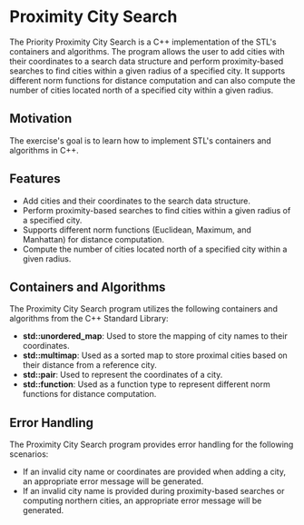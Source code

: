 <h1>Proximity City Search</h1>

<p>
The Priority Proximity City Search is a C++ implementation of the STL's containers and algorithms. The program allows the user to add cities with their coordinates to a search data structure and perform proximity-based searches to find cities within a given radius of a specified city. It supports different norm functions for distance computation and can also compute the number of cities located north of a specified city within a given radius.
</p>

<h2>Motivation</h2>

<p>
The exercise's goal is to learn how to implement STL's containers and algorithms in C++.
</p>

<h2>Features</h2>
    <ul>
        <li>Add cities and their coordinates to the search data structure.</li>
        <li>Perform proximity-based searches to find cities within a given radius of a specified city.</li>
        <li>Supports different norm functions (Euclidean, Maximum, and Manhattan) for distance computation.</li>
        <li>Compute the number of cities located north of a specified city within a given radius.</li>
    </ul>

<h2>Containers and Algorithms</h2>
    <p>The Proximity City Search program utilizes the following containers and algorithms from the C++ Standard Library:</p>
    <ul>
        <li><strong>std::unordered_map</strong>: Used to store the mapping of city names to their coordinates.</li>
        <li><strong>std::multimap</strong>: Used as a sorted map to store proximal cities based on their distance from a reference city.</li>
        <li><strong>std::pair</strong>: Used to represent the coordinates of a city.</li>
        <li><strong>std::function</strong>: Used as a function type to represent different norm functions for distance computation.</li>
    </ul>

<h2>Error Handling</h2>
<p>The Proximity City Search program provides error handling for the following scenarios:</p>
<ul>
    <li>If an invalid city name or coordinates are provided when adding a city, an appropriate error message will be generated.</li>
    <li>If an invalid city name is provided during proximity-based searches or computing northern cities, an appropriate error message will be generated.</li>
</ul>

